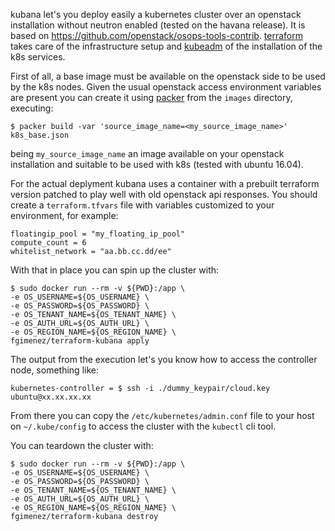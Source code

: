 kubana let's you deploy easily a kubernetes cluster over an openstack installation without neutron enabled (tested on the havana release). It is based on https://github.com/openstack/osops-tools-contrib. [terraform](https://www.terraform.io/) takes care of the infrastructure setup and [kubeadm](http://kubernetes.io/docs/getting-started-guides/kubeadm/) of the installation of the k8s services.

First of all, a base image must be available on the openstack side to be used by the k8s nodes. Given the usual openstack access environment variables are present you can create it using [packer](https://www.packer.io/) from the `images` directory, executing:

    $ packer build -var 'source_image_name=<my_source_image_name>' k8s_base.json

being `my_source_image_name` an image available on your openstack installation and suitable to be used with k8s (tested with ubuntu 16.04).

For the actual deplyment kubana uses a container with a prebuilt terraform version patched to play well with old openstack api responses. You should create a `terraform.tfvars` file with variables customized to your environment, for example:

    floatingip_pool = "my_floating_ip_pool"
    compute_count = 6
    whitelist_network = "aa.bb.cc.dd/ee"

With that in place you can spin up the cluster with:

    $ sudo docker run --rm -v ${PWD}:/app \
    -e OS_USERNAME=${OS_USERNAME} \
    -e OS_PASSWORD=${OS_PASSWORD} \
    -e OS_TENANT_NAME=${OS_TENANT_NAME} \
    -e OS_AUTH_URL=${OS_AUTH_URL} \
    -e OS_REGION_NAME=${OS_REGION_NAME} \
    fgimenez/terraform-kubana apply

The output from the execution let's you know how to access the controller node, something like:

    kubernetes-controller = $ ssh -i ./dummy_keypair/cloud.key ubuntu@xx.xx.xx.xx

From there you can copy the `/etc/kubernetes/admin.conf` file to your host on `~/.kube/config` to access the cluster with the `kubectl` cli tool.

You can teardown the cluster with:

    $ sudo docker run --rm -v ${PWD}:/app \
    -e OS_USERNAME=${OS_USERNAME} \
    -e OS_PASSWORD=${OS_PASSWORD} \
    -e OS_TENANT_NAME=${OS_TENANT_NAME} \
    -e OS_AUTH_URL=${OS_AUTH_URL} \
    -e OS_REGION_NAME=${OS_REGION_NAME} \
    fgimenez/terraform-kubana destroy
